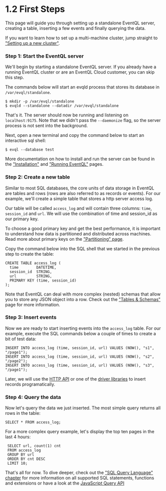 1.2 First Steps
===============

This page will guide you through setting up a standalone EventQL server, creating
a table, inserting a few events and finally querying the data.

If you want to learn how to set up a multi-machine cluster, jump straight to
["Setting up a new cluster"](../../cluster-administration/cluster-setup).

### Step 1: Start the EventQL server

We'll begin by starting a standalone EventQL server. If you already have a running
EventQL cluster or are an EventQL Cloud customer, you can skip this step.


The commands below will start an evqld process that stores its database in
`/var/evql/standalone`.

    $ mkdir -p /var/evql/standalone
    $ evqld --standalone --datadir /var/evql/standalone

That's it. The server should now be running and listening on `localhost:9175`.
Note that we didn't pass the `--daemonize` flag, so the server process is not
sent into the background.

Next, open a new terminal and copy the command below to start an interactive sql
shell:

    $ evql --database test

More documentation on how to install and run the server can be found in the
["Installation"](../installation/) and ["Running EventQL"](../running-eventql/)
pages.

### Step 2: Create a new table

Similar to most SQL databases, the core units of data storage in EventQL are tables
and rows (rows are also referred to as records or events). For our example, we'll
create a simple table that stores a http server access log.

Our table will be called `access_log` and will contain three columns: `time`,
`session_id` and `url`. We will use the combination of time and session_id
as our primary key.

To choose a good primary key and get the best performance, it is important
to understand how data is partitioned and distributed across machines. Read more
about primary keys on the ["Partitioning" page](../../collecting-and-storing/tables/partitioning).

Copy the command below into the SQL shell that we started in the previous step
to create the table:

    CREATE TABLE access_log (
      time        DATETIME,
      session_id  STRING,
      url         STRING,
      PRIMARY KEY (time, session_id)
    );

Note that EventQL can deal with more complex (nested) schemas that allow you
to store any JSON object into a row. Check out the
["Tables & Schemas"](../../collecting-and-storing/tables/) page for more
information.

### Step 3: Insert events

Now we are ready to start inserting events into the `access_log` table. For
our example, execute the SQL commands below a couple of times to create a bit
of test data:

    INSERT INTO access_log (time, session_id, url) VALUES (NOW(), "s1", "/page1");
    INSERT INTO access_log (time, session_id, url) VALUES (NOW(), "s2", "/page2");
    INSERT INTO access_log (time, session_id, url) VALUES (NOW(), "s3", "/page1");

Later, we will use the [HTTP API](../../api/http/) or one of the [driver libraries](../../api/)
to insert records programatically.

### Step 4: Query the data

Now let's query the data we just inserted. The most simple query returns all rows
in the table:

    SELECT * FROM access_log;

For a more complex query example, let's display the top ten pages in the last 4
hours:

     SELECT url, count(1) cnt
     FROM access_log
     GROUP BY url
     ORDER BY cnt DESC
     LIMIT 10;

That's all for now. To dive deeper, check out the ["SQL Query Language" chapter](../../queries/sql/introduction/)
for more information on all supported SQL statements, functions and extensions
or have a look at the [JavaScript Query API](../../queries/pipelines/mapreduce/)
